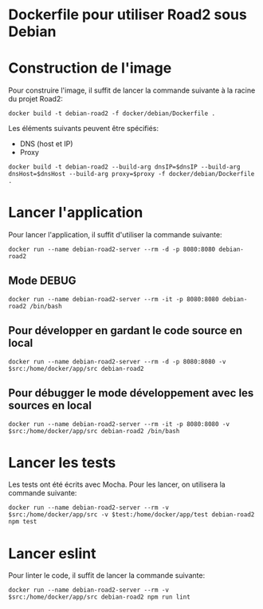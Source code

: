 # Dockerfile pour utiliser Road2 sous Debian


# Construction de l'image

Pour construire l'image, il suffit de lancer la commande suivante à la racine du projet Road2:
```
docker build -t debian-road2 -f docker/debian/Dockerfile .
```

Les éléments suivants peuvent être spécifiés:
- DNS (host et IP)
- Proxy

```
docker build -t debian-road2 --build-arg dnsIP=$dnsIP --build-arg dnsHost=$dnsHost --build-arg proxy=$proxy -f docker/debian/Dockerfile .
```

# Lancer l'application

Pour lancer l'application, il suffit d'utiliser la commande suivante:
```
docker run --name debian-road2-server --rm -d -p 8080:8080 debian-road2
```

## Mode DEBUG
```
docker run --name debian-road2-server --rm -it -p 8080:8080 debian-road2 /bin/bash
```

## Pour développer en gardant le code source en local
```
docker run --name debian-road2-server --rm -d -p 8080:8080 -v $src:/home/docker/app/src debian-road2
```

## Pour débugger le mode développement avec les sources en local
```
docker run --name debian-road2-server --rm -it -p 8080:8080 -v $src:/home/docker/app/src debian-road2 /bin/bash
```

# Lancer les tests

Les tests ont été écrits avec Mocha. Pour les lancer, on utilisera la commande suivante:
```
docker run --name debian-road2-server --rm -v $src:/home/docker/app/src -v $test:/home/docker/app/test debian-road2 npm test
```

# Lancer eslint

Pour linter le code, il suffit de lancer la commande suivante:
```
docker run --name debian-road2-server --rm -v $src:/home/docker/app/src debian-road2 npm run lint
```

